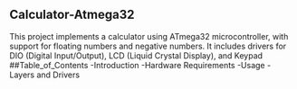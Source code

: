 ## Calculator-Atmega32
This project implements a calculator using ATmega32 microcontroller, with support for floating numbers and negative numbers. It includes drivers for DIO (Digital Input/Output), LCD (Liquid Crystal Display), and Keypad
##Table_of_Contents
-Introduction
-Hardware Requirements
-Usage
-Layers and Drivers
